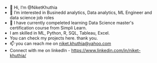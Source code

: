 - 👋 Hi, I’m @NiketKhuthia
- 👀 I’m interested in Businedd analytics, Data analytics, ML Engineer and data science job roles
- 🌱 I have currently compeleted learning Data Science master's certification course from Simpli Learn.
-  I am skilled in ML, Python, R, SQL, Tableau, Excel.
-  You can check my projects here. thank you.
- 📫 you can reach me on niket.khuthia@yahoo.com
- Connect with me on linkedIn - https://www.linkedin.com/in/niket-khuthia/
